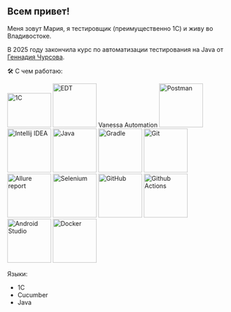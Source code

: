 ## Всем привет! 

Меня зовут Мария, я тестировщик (преимущественно 1С) и живу во Владивостоке.

В 2025 году закончила курс по автоматизации тестирования на Java от [Геннадия Чурсова](https://t.me/chursovQA).

🛠️ С чем работаю:

<img width="100" height="78" alt="1С" title="1С" src="https://github.com/user-attachments/assets/4f550db7-c502-4fe6-940d-3cb94b9fe3f3" />
<img width="100" height="100" alt="EDT" title="EDT" src="https://github.com/user-attachments/assets/ef63b998-f29c-4a94-b346-c4746f04aadb" />
Vanessa Automation

<img width="100" height="100" alt="Postman" title="Postman" src="https://github.com/user-attachments/assets/e0209df9-c46a-45d0-b062-96ec3361ade2" />
<img width="100" height="100" alt="Intellij IDEA" title="Intellij IDEA" src="https://github.com/user-attachments/assets/5cb0f36c-109b-4541-975b-df63d2ea89cd" />
<img width="100" height="100" alt="Java" title="Java" src="https://github.com/user-attachments/assets/657d5c4f-f5b4-46cd-928d-2f03bed99527" />
<img width="100" height="100" alt="Gradle" title="Gradle" src="https://github.com/user-attachments/assets/b49c8d9a-a67e-4087-9edc-7db5f4e65f8f" />
<img width="100" height="100" alt="Git" title="Git" src="https://github.com/user-attachments/assets/da1f75e6-f4de-40b8-aaa5-55962ad08d94" />
<img width="100" height="100" alt="Allure report" title="Allure report" src="https://github.com/user-attachments/assets/ec82f05a-2b32-4ccb-89d6-74b3613ab6eb" />
<img width="100" height="100" alt="Selenium" title="Selenium" src="https://github.com/user-attachments/assets/ba55f736-6bb8-4cb0-8144-f3f9751dd987" />
<img width="100" height="100" alt="GitHub" title="GitHub" src="https://github.com/user-attachments/assets/baace966-a0e1-4cef-8139-da9617c075b3" />
<img width="100" height="100" alt="Github Actions" title="Github Actions" src="https://github.com/user-attachments/assets/d9b5af59-6f8a-4d26-9cf3-c125b3d51972" />
<img width="100" height="100" alt="Android Studio" title="Android Studio" src="https://github.com/user-attachments/assets/99e0204c-6720-43e1-abc3-1ce9710b4421" />
<img width="100" height="100" alt="Docker" title="Docker" src="https://github.com/user-attachments/assets/23551309-43a4-4e62-bd6f-489d55e8294c" />

Языки:
* 1C
* Cucumber
* Java
